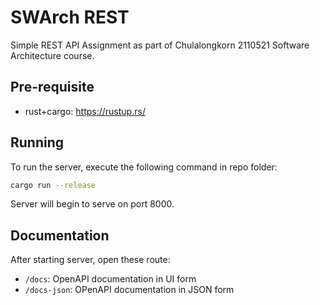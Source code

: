 # SWArch REST

Simple REST API Assignment as part of Chulalongkorn 2110521 Software Architecture course.

## Pre-requisite

- rust+cargo: https://rustup.rs/

## Running

To run the server, execute the following command in repo folder:

```bash
cargo run --release
```

Server will begin to serve on port 8000.

## Documentation

After starting server, open these route:

- `/docs`: OpenAPI documentation in UI form
- `/docs-json`: OPenAPI documentation in JSON form
